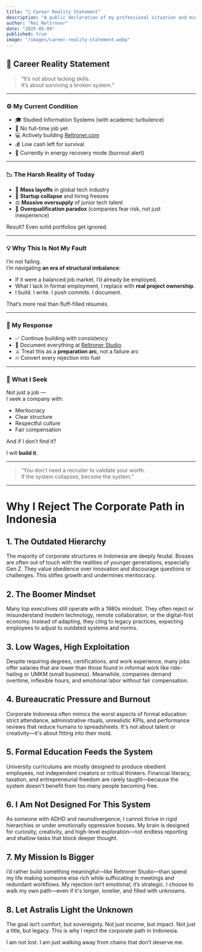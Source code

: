 ```yaml
---
title: "📄 Career Reality Statement"
description: "A public declaration of my professional situation and mindset during the global talent oversupply era."
author: "Rei Reltroner"
date: "2025-05-09"
published: true
image: "/images/career-reality-statement.webp"
---
```


## 📄 Career Reality Statement

> “It’s not about lacking skills.  
> It’s about surviving a broken system.”

---

### ⚙️ My Current Condition

- 🎓 Studied Information Systems (with academic turbulence)
- 💼 No full-time job yet
- 💻 Actively building [Reltroner.com](https://reltroner.com)
- 💰 Low cash left for survival
- 🔋 Currently in energy recovery mode (burnout alert)

---

### 📉 The Harsh Reality of Today

- 🔺 **Mass layoffs** in global tech industry  
- 🔻 **Startup collapse** and hiring freezes  
- ⚖️ **Massive oversupply** of junior tech talent  
- 🧠 **Overqualification paradox** (companies fear risk, not just inexperience)  

Result? Even solid portfolios get ignored.

---

### 💡 Why This Is Not My Fault

I’m not failing.  
I’m navigating **an era of structural imbalance**:

- If it were a balanced job market, I’d already be employed.
- What I lack in formal employment, I replace with **real project ownership**.
- I build. I write. I push commits. I document.

That’s more real than fluff-filled résumés.

---

### 🧱 My Response

- ✅ Continue building with consistency
- 📜 Document everything at [Reltroner Studio](https://reltroner.com)
- ⚔️ Treat this as a **preparation arc**, not a failure arc
- 🔥 Convert every rejection into fuel

---

### 🧭 What I Seek

Not just a job —  
I seek a company with:

- Meritocracy  
- Clear structure  
- Respectful culture  
- Fair compensation  

And if I don’t find it?

I will **build it**.

---

> “You don't need a recruiter to validate your worth.  
> If the system collapses, become the system.”

---

# Why I Reject The Corporate Path in Indonesia

## 1. The Outdated Hierarchy

The majority of corporate structures in Indonesia are deeply feudal. Bosses are often out of touch with the realities of younger generations, especially Gen Z. They value obedience over innovation and discourage questions or challenges. This stifles growth and undermines meritocracy.

## 2. The Boomer Mindset

Many top executives still operate with a 1980s mindset. They often reject or misunderstand modern technology, remote collaboration, or the digital-first economy. Instead of adapting, they cling to legacy practices, expecting employees to adjust to outdated systems and norms.

## 3. Low Wages, High Exploitation

Despite requiring degrees, certifications, and work experience, many jobs offer salaries that are lower than those found in informal work like ride-hailing or UMKM (small business). Meanwhile, companies demand overtime, inflexible hours, and emotional labor without fair compensation.

## 4. Bureaucratic Pressure and Burnout

Corporate Indonesia often mimics the worst aspects of formal education: strict attendance, administrative rituals, unrealistic KPIs, and performance reviews that reduce humans to spreadsheets. It's not about talent or creativity—it's about fitting into their mold.

## 5. Formal Education Feeds the System

University curriculums are mostly designed to produce obedient employees, not independent creators or critical thinkers. Financial literacy, taxation, and entrepreneurial freedom are rarely taught—because the system doesn't benefit from too many people becoming free.

## 6. I Am Not Designed For This System

As someone with ADHD and neurodivergence, I cannot thrive in rigid hierarchies or under emotionally oppressive bosses. My brain is designed for curiosity, creativity, and high-level exploration—not endless reporting and shallow tasks that block deeper thought.

## 7. My Mission Is Bigger

I’d rather build something meaningful—like Reltroner Studio—than spend my life making someone else rich while suffocating in meetings and redundant workflows. My rejection isn’t emotional; it’s strategic. I choose to walk my own path—even if it's longer, lonelier, and filled with unknowns.

## 8. Let Astralis Light the Unknown

The goal isn’t comfort, but sovereignty. Not just income, but impact. Not just a title, but legacy. This is why I reject the corporate path in Indonesia.

I am not lost. I am just walking away from chains that don’t deserve me.


